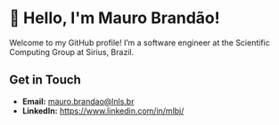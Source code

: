 # 👋 Hello, I'm Mauro Brandão!

Welcome to my GitHub profile! I’m a software engineer at the Scientific Computing Group at Sirius, Brazil.

## Get in Touch
- **Email:** mauro.brandao@lnls.br
- **LinkedIn:** https://www.linkedin.com/in/mlbj/ 
